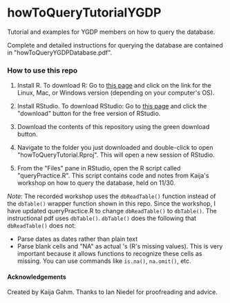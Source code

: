 # howToQueryTutorialYGDP
Tutorial and examples for YGDP members on how to query the database.

Complete and detailed instructions for querying the database are contained in "howToQueryYGDPDatabase.pdf".

### How to use this repo
1. Install R. To download R: Go to [this page](http://lib.stat.cmu.edu/R/CRAN/) and click on the link for the Linux, Mac, or Windows version (depending on your computer's OS).

2. Install RStudio. To download RStudio: Go to [this page](https://rstudio.com/products/rstudio/download/) and click the "download" button for the free version of RStudio.

3. Download the contents of this repository using the green download button.

4. Navigate to the folder you just downloaded and double-click to open "howToQueryTutorial.Rproj". This will open a new session of RStudio. 

5. From the "Files" pane in RStudio, open the R script called "queryPractice.R". This script contains code and notes from Kaija's workshop on how to query the database, held on 11/30. 

*Note*: The recorded workshop uses the `dbReadTable()` function instead of the `dbTable()` wrapper function shown in this repo. Since the workshop, I have updated queryPractice.R to change `dbReadTable()` to `dbTable()`. The instructional pdf uses `dbTable()`. `dbTable()` does the following that `dbReadTable()` does not:
- Parse dates as dates rather than plain text
- Parse blank cells and "NA" as actual <NA>'s (R's missing values). This is very important because it allows functions to recognize these cells as missing. You can use commands like `is.na()`, `na.omit()`, etc.


#### Acknowledgements
Created by Kaija Gahm. Thanks to Ian Niedel for proofreading and advice.
